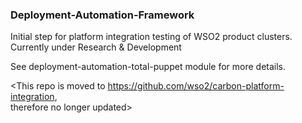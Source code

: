 ### Deployment-Automation-Framework

Initial step for platform integration testing of WSO2 product clusters.
Currently under Research &amp; Development

See deployment-automation-total-puppet module for more details.

<This repo is moved to https://github.com/wso2/carbon-platform-integration,  
 therefore no longer updated>
